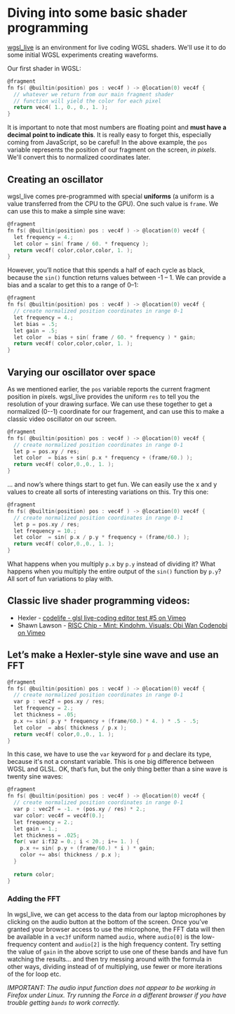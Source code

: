 # Diving into some basic shader programming

[wgsl_live](https://charlieroberts.github.io/wgsl_live/) is an environment for live coding WGSL shaders. We'll use it to do some initial WGSL experiments creating waveforms.

Our first shader in WGSL:
```c
@fragment 
fn fs( @builtin(position) pos : vec4f ) -> @location(0) vec4f {
  // whatever we return from our main fragment shader
  // function will yield the color for each pixel
  return vec4( 1., 0., 0., 1. );
}
```

It is important to note that most numbers are floating point and **must have a decimal point to indicate this**. 
It is really easy to forget this, especially coming from JavaScript, so be careful! In the above example, the `pos` variable
represents the position of our fragment on the screen, *in pixels*. We'll convert this to normalized coordinates later.

## Creating an oscillator
wgsl_live comes pre-programmed with special **uniforms** (a uniform is a value transferred from the CPU to the GPU). One such value is `frame`. We can use this to make a simple sine wave:

```c
@fragment 
fn fs( @builtin(position) pos : vec4f ) -> @location(0) vec4f {
  let frequency = 4.;
  let color = sin( frame / 60. * frequency );
  return vec4f( color,color,color, 1. );
}
```

However, you’ll notice that this spends a half of each cycle as black, because the `sin()` function returns values between -1 – 1. We can provide a bias and a scalar to get this to a range of 0–1:

```c
@fragment 
fn fs( @builtin(position) pos : vec4f ) -> @location(0) vec4f {
  // create normalized position coordinates in range 0-1
  let frequency = 4.;
  let bias = .5;
  let gain = .5;
  let color  = bias + sin( frame / 60. * frequency ) * gain;
  return vec4f( color,color,color, 1. );
}
```

## Varying our oscillator over space
As we mentioned earlier, the `pos` variable reports the current fragment position in pixels. wgsl_live provides the uniform `res` to tell you the resolution of your drawing surface.
We can use these together to get a normalized (0--1) coordinate for our fragement, and can use this to make a classic video oscillator on our screen.

```c
@fragment 
fn fs( @builtin(position) pos : vec4f ) -> @location(0) vec4f {
  // create normalized position coordinates in range 0-1
  let p = pos.xy / res;
  let color  = bias + sin( p.x * frequency + (frame/60.) );
  return vec4f( color,0.,0., 1. );
}
```

… and now’s where things start to get fun. We can easily use the x and y values to create all sorts of interesting variations on this. Try this one:

```c
@fragment 
fn fs( @builtin(position) pos : vec4f ) -> @location(0) vec4f {
  // create normalized position coordinates in range 0-1
  let p = pos.xy / res;
  let frequency = 10.;
  let color  = sin( p.x / p.y * frequency + (frame/60.) );
  return vec4f( color,0.,0., 1. );
}
```

What happens when you multiply `p.x` by `p.y` instead of dividing it? What happens when you multiply the entire output of the `sin()` function by `p.y`? All sort of fun variations to play with.

## Classic live shader programming videos:

- Hexler - [codelife - glsl live-coding editor test #5 on Vimeo](https://vimeo.com/51993089)
- Shawn Lawson - [RISC Chip - Mint: Kindohm. Visuals: Obi Wan Codenobi on Vimeo](https://vimeo.com/192920872)

## Let’s make a Hexler-style sine wave and use an FFT
```c
@fragment 
fn fs( @builtin(position) pos : vec4f ) -> @location(0) vec4f {
  // create normalized position coordinates in range 0-1
  var p : vec2f = pos.xy / res;
  let frequency = 2.;
  let thickness = .05;
  p.x += sin( p.y * frequency + (frame/60.) * 4. ) * .5 - .5; 
  let color  = abs( thickness / p.x );
  return vec4f( color,0.,0., 1. );
}
```

In this case, we have to use the `var` keyword for `p` and declare its type, because it's not a constant variable. This is one big difference between
WGSL and GLSL. OK, that’s fun, but the only thing better than a sine wave is twenty sine waves:

```c
@fragment 
fn fs( @builtin(position) pos : vec4f ) -> @location(0) vec4f {
  // create normalized position coordinates in range 0-1
  var p : vec2f = -1. + (pos.xy / res) * 2.;
  var color: vec4f = vec4f(0.);
  let frequency = 2.;
  let gain = 1.;
  let thickness = .025;
  for( var i:f32 = 0.; i < 20.; i+= 1. ) {
    p.x += sin( p.y + (frame/60.) * i ) * gain; 
    color += abs( thickness / p.x );
  }
  
  return color;
}
```

### Adding the FFT
In wgsl_live, we can get access to the data from our laptop microphones by clicking on the audio button at the bottom of the screen. Once you’ve granted your browser access to use the microphone, the FFT data will then be available in a `vec3f` uniform named `audio`, where `audio[0]` is the low-frequency content and `audio[2]` is the high frequency content. 
Try setting the value of `gain` in the above script to use one of these bands and have fun watching the results… and then try messing around with the formula in other ways, 
dividing instead of of multiplying, use fewer or more iterations of the for loop etc.

*IMPORTANT: The audio input function does not appear to be working in Firefox under Linux. Try running the Force in a different browser if you have trouble getting `bands` to work correctly.*
